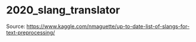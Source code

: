 # 2020_slang_translator
Source: https://www.kaggle.com/nmaguette/up-to-date-list-of-slangs-for-text-preprocessing/

